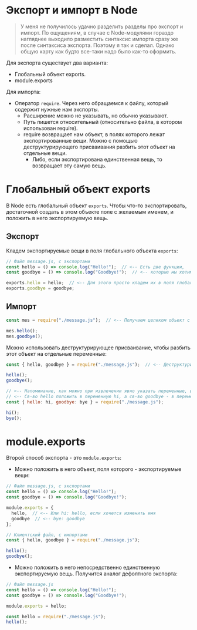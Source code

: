 # Экспорт и импорт в Node

> У меня не получилось удачно разделить разделы про экспорт и импорт. По ощущениям, в случае с Node-модулями гораздо нагляднее выходило разместить синтаксис импорта сразу же после синтаксиса экспорта. Поэтому я так и сделал. Однако общую карту как будто все-таки надо было как-то оформить.

Для экспорта существует два варианта:

* Глобальный объект exports.
* module.exports

Для импорта:

* Оператор `require`. Через него обращаемся к файлу, который содержит нужные нам экспорты.
  * Расширение можно не указывать, но обычно указывают.
  * Путь пишется относительный (относительно файла, в котором использован require).
  * require возвращает нам объект, в полях которого лежат экспортированные вещи. Можно с помощью деструктурирующего присваивания разбить этот объект на отдельные вещи.
    * Либо, если экспортирована единственная вещь, то возвращает эту самую вещь.

# Глобальный объект exports

В Node есть глобальный объект `exports`. Чтобы что-то экспортировать, достаточной создать в этом объекте поле с желаемым именем, и положить в него экспортируемую вещь.

## Экспорт

Кладем экспортируемые вещи в поля глобального объекта `exports`:

```javascript
// Файл message.js, с экспортами
const hello = () => console.log("Hello!");  // <-- Есть две функции,
const goodbye = () => console.log("Goodbye!");  // <-- которые мы хотим экспортировать.

exports.hello = hello;  // <-- Для этого просто кладем их в поля глобального объекта exports
exports.goodbye = goodbye;
```

## Импорт

```javascript
const mes = require("./message.js");  // <-- Получаем целиком объект с экспортированными вещами

mes.hello();
mes.goodbye();
```

Можно использовать деструктурирующее присваивание, чтобы разбить этот объект на отдельные переменные:

```javascript
const { hello, goodbye } = require("./message.js");  // <-- Деструктурируем объект и получаем отдельные ф-ции.

hello();
goodbye();
```

```javascript
// <-- Напоминание, как можно при извлечении явно указать переменные, в которые надо извлечь свойства.
// <-- Св-во hello положить в переменную hi, а св-во goodbye - в переменную bye.
const { hello: hi, goodbye: bye } = require("./message.js");

hi();
bye();
```

# module.exports

Второй способ экспорта - это `module.exports`:

* Можно положить в него объект, поля которого - экспортируемые вещи:

```javascript
// Файл message.js, с экспортами
const hello = () => console.log("Hello!");
const goodbye = () => console.log("Goodbye!");

module.exports = {
  hello,  // <-- Или hi: hello, если хочется изменить имя
  goodbye  // <-- bye: goodbye
};
```

```javascript
// Клиентский файл, с импортами
const { hello, goodbye } = require("./message.js");

hello();
goodbye();
```

* Можно положить в него непосредственно единственную экспортируемую вещь. Получится аналог дефолтного экспорта:


```javascript
// Файл message.js
const hello = () => console.log("Hello!");
const goodbye = () => console.log("Goodbye!");

module.exports = hello;
```

```javascript
const hello = require("./message.js");
hello();
```


